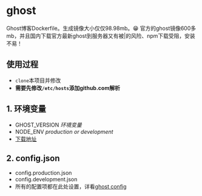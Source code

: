 # ghost
Ghost博客Dockerfile。生成镜像大小仅仅98.98mb。😁
官方的ghost镜像600多mb，并且国内下载官方最新ghost到服务器又有被|的风险、npm下载受阻，安装不易！

## 使用过程
- `clone`本项目并修改
- **需要先修改`/etc/hosts`添加github.com解析**

## 1. 环境变量
- GHOST_VERSION *环境变量*
- NODE_ENV *production or development*
- [下载地址](https://github.com/TryGhost/Ghost/releases)

## 2. config.json
- config.production.json
- config.development.json
- 所有的配置项都在此处设置，详看[ghost config](https://docs.ghost.org/docs/config)
